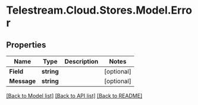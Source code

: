 # Telestream.Cloud.Stores.Model.Error
## Properties

Name | Type | Description | Notes
------------ | ------------- | ------------- | -------------
**Field** | **string** |  | [optional] 
**Message** | **string** |  | [optional] 

[[Back to Model list]](../README.md#documentation-for-models) [[Back to API list]](../README.md#documentation-for-api-endpoints) [[Back to README]](../README.md)

